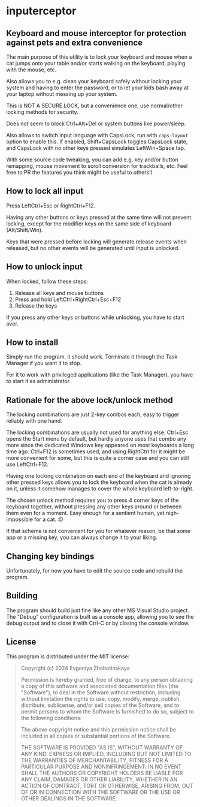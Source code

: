 # inputerceptor

## Keyboard and mouse interceptor for protection against pets and extra convenience

The main purpose of this utility is to lock your keyboard and mouse
when a cat jumps onto your table and/or starts walking on the keyboard, playing with the mouse, etc.

Also allows you to e.g. clean your keyboard safely without locking your system and having to enter the password,
or to let your kids bash away at your laptop without messing up your system.

This is NOT A SECURE LOCK, but a convenience one, use normal/other locking methods for security.

Does not seem to block Ctrl+Alt+Del or system buttons like power/sleep.

Also allows to switch input language with CapsLock,
run with `caps-layout` option to enable this.
If enabled, Shift+CapsLock toggles CapsLock state,
and CapsLock with no other keys pressed simulates LeftWin+Space tap.

With some source code tweaking, you can add e.g.
key and/or button remapping,
mouse movement to scroll conversion for trackballs,
etc. Feel free to PR the features you think might be useful to others!)

## How to lock all input

Press LeftCtrl+Esc or RightCtrl+F12.

Having any other buttons or keys pressed at the same time will not prevent locking,
except for the modifier keys on the same side of keyboard (Alt/Shift/Win).

Keys that were pressed before locking will generate release events when released,
but no other events will be generated until input is unlocked.

## How to unlock input

When locked, follow these steps:

1. Release all keys and mouse buttons
1. Press and hold LeftCtrl+RightCtrl+Esc+F12
1. Release the keys

If you press any other keys or buttons while unlocking, you have to start over.

## How to install

Simply run the program, it should work.
Terminate it through the Task Manager if you want it to stop.

For it to work with privileged applications (like the Task Manager),
you have to start it as administrator.

## Rationale for the above lock/unlock method

The locking combinations are just 2-key combos each, easy to trigger reliably with one hand.

The locking combinations are usually not used for anything else.
Ctrl+Esc opens the Start menu by default, but hardly anyone uses that combo any more
since the dedicated Windows key appeared on most keyboards a long time ago.
Ctrl+F12 is sometimes used, and using RightCtrl for it might be more convenient for some,
but this is quite a corner case and you can still use LeftCtrl+F12.

Having one locking combination on each end of the keyboard and ignoring other pressed keys
allows you to lock the keyboard when the cat is already on it,
unless it somehow manages to cover the whole keyboard left-to-right.

The chosen unlock method requires you to press 4 corner keys of the keyboard together,
without pressing any other keys around or between them even for a moment.
Easy enough for a sentient human, yet nigh-impossible for a cat. :D

If that scheme is not convenient for you for whatever reason, be that some app or a missing key,
you can always change it to your liking.

## Changing key bindings

Unfortunately, for now you have to edit the source code and rebuild the program.

## Building

The program should build just fine like any other MS Visual Studio project.
The "Debug" configuration is built as a console app, allowing you to see the debug output
and to close it with Ctrl-C or by closing the console window.

## License

This program is distributed under the MIT license:

> Copyright (c) 2024 Evgeniya Zhabotinskaya
> 
> Permission is hereby granted, free of charge, to any person obtaining a copy of this software and associated documentation files (the "Software"), to deal in the Software without restriction, including without limitation the rights to use, copy, modify, merge, publish, distribute, sublicense, and/or sell copies of the Software, and to permit persons to whom the Software is furnished to do so, subject to the following conditions:
> 
> The above copyright notice and this permission notice shall be included in all copies or substantial portions of the Software.
> 
> THE SOFTWARE IS PROVIDED "AS IS", WITHOUT WARRANTY OF ANY KIND, EXPRESS OR IMPLIED, INCLUDING BUT NOT LIMITED TO THE WARRANTIES OF MERCHANTABILITY, FITNESS FOR A PARTICULAR PURPOSE AND NONINFRINGEMENT. IN NO EVENT SHALL THE AUTHORS OR COPYRIGHT HOLDERS BE LIABLE FOR ANY CLAIM, DAMAGES OR OTHER LIABILITY, WHETHER IN AN ACTION OF CONTRACT, TORT OR OTHERWISE, ARISING FROM, OUT OF OR IN CONNECTION WITH THE SOFTWARE OR THE USE OR OTHER DEALINGS IN THE SOFTWARE.
